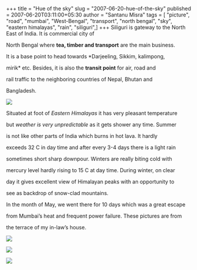 +++
title = "Hue of the sky"
slug = "2007-06-20-hue-of-the-sky"
published = 2007-06-20T03:11:00+05:30
author = "Santanu Misra"
tags = [ "picture", "road", "mumbai", "West-Bengal", "transport", "north bengal", "sky", "eastern himalayas", "rain", "siliguri",]
+++
Siliguri is gateway to the North East of India. It is commercial city of
North Bengal where **tea, timber and transport** are the main business.
It is a base point to head towards *Darjeeling, Sikkim, kalimpong,
mirik* etc. Besides, it is also the **transit point** for air, road and
rail traffic to the neighboring countries of Nepal, Bhutan and
Bangladesh.

![](../images/2007-06-20-hue-of-the-sky-slg-rly.jpg)

Situated at foot of *Eastern Himalayas* it has very pleasant temperature
but *weather is very unpredictable* as it gets shower any time. Summer
is not like other parts of India which burns in hot lava. It hardly
exceeds 32 C in day time and after every 3-4 days there is a light rain
sometimes short sharp downpour. Winters are really biting cold with
mercury level hardly rising to 15 C at day time. During winter, on clear
day it gives excellent view of Himalayan peaks with an opportunity to
see as backdrop of snow-clad mountains.

In the month of May, we went there for 10 days which was a great escape
from Mumbai’s heat and frequent power failure. These pictures are from
the terrace of my in-law’s house.

[](http://blog.santm.com/image_article/daytime-slg-big.jpg "Day time at Siliguri")![](../images/2007-06-20-hue-of-the-sky-daytime-slg.jpg)

[](http://blog.santm.com/image_article/cloud-slg-big.jpg "Clouds")![](../images/2007-06-20-hue-of-the-sky-cloud-slg.jpg)

[](http://blog.santm.com/image_article/sunset-slg-big.jpg "Sunset at Siliguri")![](../images/2007-06-20-hue-of-the-sky-sunset-slg.jpg)
